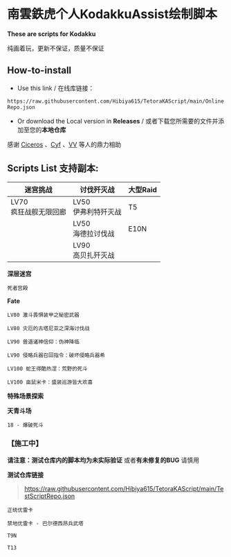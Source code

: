 # 南雲鉄虎个人KodakkuAssist绘制脚本

**These are scripts for Kodakku**

纯画着玩，更新不保证，质量不保证

## How-to-install
- Use this link / 在线库链接： 

```https://raw.githubusercontent.com/Hibiya615/TetoraKAScript/main/OnlineRepo.json```

- Or download the Local version in **Releases** / 或者下载您所需要的文件并添加至您的**本地仓库**

感谢 [Ciceros](https://github.com/AdmiralLvtzov) 、[Cyf](https://github.com/cyf5119) 、[VV](https://github.com/VeeverSW) 等人的鼎力相助

## Scripts List   支持副本:

| 迷宫挑战               | 讨伐歼灭战             | 大型Raid |
|--------------------|-------------------|--------|
| LV70 <br/>疯狂战舰无限回廊 | LV50 <br/>伊弗利特歼灭战 | T5 |
|                    | LV50 <br/>海德拉讨伐战  | E10N |
| | LV90 <br/>高贝扎歼灭战  |


**深层迷宫**

`死者宫殿`

**Fate**

`LV80 激斗畏惧装甲之秘密武器`

`LV80 灾厄的古塔尼亚之深海讨伐战`

`LV90 兽道诸神信仰：伪神降临`

`LV90 侵略兵器召回指令：破坏侵略兵器希`

`LV100 蛇王得酷热涅：荒野的死斗`

`LV100 亩鼠米卡：盛装巡游皆大欢喜`

**特殊场景探索**

**天青斗场**

`18 - 爆破死斗`


### 【施工中】

**请注意：**测试仓库内的脚本均为**未实际验证** 或者**有未修复的BUG** 请慎用

**测试仓库链接**

> https://raw.githubusercontent.com/Hibiya615/TetoraKAScript/main/TestScriptRepo.json

`正统优雷卡`

`禁地优雷卡 - 巴尔德西昂兵武塔`

`T9N`

`T13`